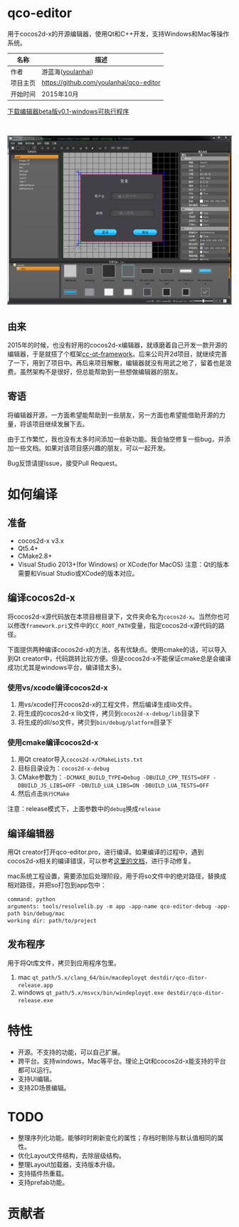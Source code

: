 # qco-editor
用于cocos2d-x的开源编辑器，使用Qt和C++开发，支持Windows和Mac等操作系统。

名称 | 描述
---- | ----
作者 | 游蓝海([youlanhai](https://github.com/youlanhai))
项目主页 | https://github.com/youlanhai/qco-editor
开始时间 | 2015年10月

[下载编辑器beta版v0.1-windows可执行程序](https://pan.baidu.com/s/1eSBSFDK)

<br>

![截图](doc/screenshot.png)

## 由来
2015年的时候，也没有好用的cocos2d-x编辑器，就琢磨着自己开发一款开源的编辑器，于是就搭了个框架[cc-qt-framework](https://github.com/youlanhai/cc-qt-framework)。后来公司开2d项目，就继续完善了一下，用到了项目中。再后来项目解散，编辑器就没有用武之地了，留着也是浪费。虽然架构不是很好，但总能帮助到一些想做编辑器的朋友。

## 寄语
将编辑器开源，一方面希望能帮助到一些朋友，另一方面也希望能借助开源的力量，将该项目继续发展下去。

由于工作繁忙，我也没有太多时间添加一些新功能。我会抽空修复一些bug，并添加一些文档。如果对该项目感兴趣的朋友，可以一起开发。

Bug反馈请提Issue，接受Pull Request。

# 如何编译
## 准备
* cocos2d-x v3.x
* Qt5.4+
* CMake2.8+
* Visual Studio 2013+(for Windows) or XCode(for MacOS)
注意：Qt的版本需要和Visual Studio或XCode的版本对应。

## 编译cocos2d-x
将cocos2d-x源代码放在本项目根目录下，文件夹命名为`cocos2d-x`。当然你也可以修改`framework.pri`文件中的`CC_ROOT_PATH`变量，指定cocos2d-x源代码的路径。

下面提供两种编译cocos2d-x的方法，各有优缺点。使用cmake的话，可以导入到Qt creator中，代码跳转比较方便。但是cocos2d-x不能保证cmake总是会编译成功(尤其是windows平台，编译错太多)。

### 使用vs/xcode编译cocos2d-x
1. 用vs/xcode打开cocos2d-x的工程文件，然后编译生成lib文件。
2. 将生成的cocos2d-x lib文件，拷贝到`cocos2d-x-debug/lib`目录下
3. 将生成的dll/so文件，拷贝到`bin/debug/platform`目录下

### 使用cmake编译cocos2d-x
1. 用Qt creator导入`cocos2d-x/CMakeLists.txt`
2. 目标目录设为：`cocos2d-x-debug`
3. CMake参数为：`-DCMAKE_BUILD_TYPE=Debug -DBUILD_CPP_TESTS=OFF -DBUILD_JS_LIBS=OFF -DBUILD_LUA_LIBS=ON -DBUILD_LUA_TESTS=OFF`
4. 然后点击`执行CMake`

注意：release模式下，上面参数中的`debug`换成`release`

## 编译编辑器
用Qt creator打开qco-editor.pro，进行编译。如果编译的过程中，遇到cocos2d-x相关的编译错误，可以参考[这里的文档](doc/fix-cocos2d-x-compile-error.md)，进行手动修复。

mac系统工程设置，需要添加后处理阶段，用于将so文件中的绝对路径，替换成相对路径，并把so打包到app包中：
```
command: python
arguments: tools/resolvelib.py -m app -app-name qco-editor-debug -app-path bin/debug/mac
working dir: path/to/project
```

## 发布程序
用于将Qt库文件，拷贝到应用程序包里。

1. mac 
`qt_path/5.x/clang_64/bin/macdeployqt destdir/qco-ditor-release.app`
2. windows 
`qt_path/5.x/msvcx/bin/windeployqt.exe destdir/qco-ditor-release.exe`

# 特性
+ 开源。不支持的功能，可以自己扩展。
+ 跨平台。支持windows，Mac等平台。理论上Qt和cocos2d-x能支持的平台都可以运行。
+ 支持UI编辑。
+ 支持2D场景编辑。

# TODO
+ 整理序列化功能。能够时时刷新变化的属性；存档时剔除与默认值相同的属性。
+ 优化Layout文件结构，去除层级结构。
+ 整理Layout加载器，支持版本升级。
+ 支持插件热重载。
+ 支持prefab功能。

# 贡献者
